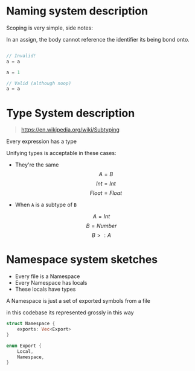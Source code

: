 # Naming system description

Scoping is very simple, side notes:

In an assign, the body cannot reference the identifier its being bond onto.

```js

// Invalid!
a = a

a = 1

// Valid (although noop)
a = a
```

# Type System description

> https://en.wikipedia.org/wiki/Subtyping

Every expression has a type

Unifying types is acceptable in these cases:

- They're the same
$$ A = B $$
$$ Int = Int $$
$$ Float = Float $$

- When `A` is a subtype of `B`

$$ A = Int $$
$$ B = Number $$
$$ B >: A $$

# Namespace system sketches

- Every file is a Namespace
- Every Namespace has locals
- These locals have types

A Namespace is just a set of exported symbols from a file

in this codebase its represented grossly in this way
```rs
struct Namespace {
    exports: Vec<Export>
}

enum Export {
    Local,
    Namespace,
}
```
